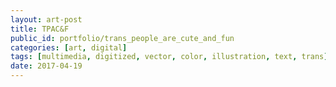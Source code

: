 ```yaml
---
layout: art-post
title: TPAC&F
public_id: portfolio/trans_people_are_cute_and_fun
categories: [art, digital]
tags: [multimedia, digitized, vector, color, illustration, text, trans]
date: 2017-04-19
---
```

